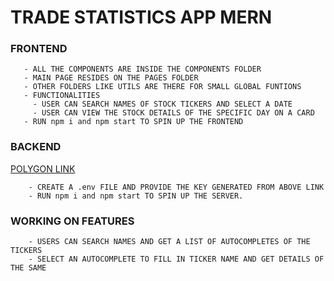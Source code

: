 # TRADE STATISTICS APP MERN

### FRONTEND

       - ALL THE COMPONENTS ARE INSIDE THE COMPONENTS FOLDER
       - MAIN PAGE RESIDES ON THE PAGES FOLDER
       - OTHER FOLDERS LIKE UTILS ARE THERE FOR SMALL GLOBAL FUNTIONS
       - FUNCTIONALITIES
         - USER CAN SEARCH NAMES OF STOCK TICKERS AND SELECT A DATE
         - USER CAN VIEW THE STOCK DETAILS OF THE SPECIFIC DAY ON A CARD
       - RUN npm i and npm start TO SPIN UP THE FRONTEND

### BACKEND

[POLYGON LINK](https://polygon.io/)

        - CREATE A .env FILE AND PROVIDE THE KEY GENERATED FROM ABOVE LINK
        - RUN npm i and npm start TO SPIN UP THE SERVER.

### WORKING ON FEATURES

        - USERS CAN SEARCH NAMES AND GET A LIST OF AUTOCOMPLETES OF THE TICKERS
        - SELECT AN AUTOCOMPLETE TO FILL IN TICKER NAME AND GET DETAILS OF THE SAME
